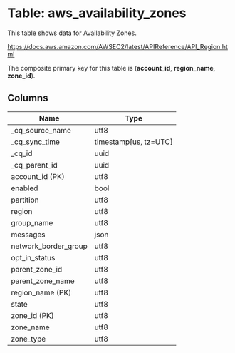 # Table: aws_availability_zones

This table shows data for Availability Zones.

https://docs.aws.amazon.com/AWSEC2/latest/APIReference/API_Region.html

The composite primary key for this table is (**account_id**, **region_name**, **zone_id**).

## Columns

| Name          | Type          |
| ------------- | ------------- |
|_cq_source_name|utf8|
|_cq_sync_time|timestamp[us, tz=UTC]|
|_cq_id|uuid|
|_cq_parent_id|uuid|
|account_id (PK)|utf8|
|enabled|bool|
|partition|utf8|
|region|utf8|
|group_name|utf8|
|messages|json|
|network_border_group|utf8|
|opt_in_status|utf8|
|parent_zone_id|utf8|
|parent_zone_name|utf8|
|region_name (PK)|utf8|
|state|utf8|
|zone_id (PK)|utf8|
|zone_name|utf8|
|zone_type|utf8|